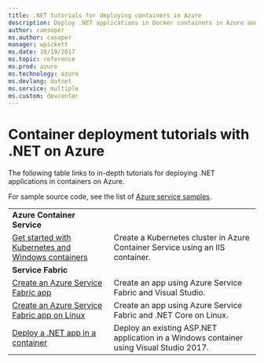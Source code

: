 ```yaml
---
title: .NET tutorials for deploying containers in Azure
description: Deploy .NET applications in Docker containers in Azure and scale them with DC/OS, Mesos, or Kubernetes.
author: camsoper
ms.author: casoper
manager: wpickett
ms.date: 10/19/2017
ms.topic: reference
ms.prod: azure
ms.technology: azure
ms.devlang: dotnet
ms.service: multiple
ms.custom: devcenter
---
```


# Container deployment tutorials with .NET on Azure

The following table links to in-depth tutorials for deploying .NET applications in containers on Azure.

For sample source code, see the list of [Azure service samples](https://azure.microsoft.com/resources/samples/?platform=dotnet).

| | |
|---|---|
| **Azure Container Service** ||
| [Get started with Kubernetes and Windows containers][1] | Create a Kubernetes cluster in Azure Container Service using an IIS container.
|**Service Fabric**| |
| [Create an Azure Service Fabric app][2] | Create an app using Azure Service Fabric and Visual Studio. | 
| [Create an Azure Service Fabric app on Linux][3] | Create an  app using Azure Service Fabric and .NET Core on Linux. | 
| [Deploy a .NET app in a container][4] | Deploy an existing ASP.NET application in a Windows container using Visual Studio 2017.  |

[1]: /azure/container-service/container-service-kubernetes-windows-walkthrough
[2]: /azure/service-fabric/service-fabric-create-your-first-application-in-visual-studio
[3]: /azure/service-fabric/service-fabric-get-started-containers
[4]: /azure/service-fabric/service-fabric-host-app-in-a-container
